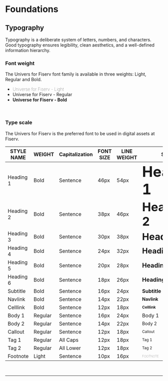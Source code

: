 # Foundations

## Typography

Typography is a deliberate system of letters, numbers, and characters. Good typography ensures legibility, clean aesthetics, and a well-defined information hierarchy.
</br>

### Font weight

The Univers for Fiserv font family is available in three weights: Light, Regular and Bold.

- <span style="font-weight:lighter;">Universe for Fiserv - Light</span>
- <span style="font-weight:regular;">Universe for Fiserv - Regular</span>
- <span style="font-weight:bolder;">Universe for Fiserv - Bold</span>


</br>

### Type scale

The Univers for Fiserv is the preferred font to be used in digital assets at Fiserv.

| STYLE NAME | WEIGHT | Capitalization | FONT SIZE | LINE WEIGHT | SAMPLE |
| -------- | -------- | -------- | -------- | -------- | -------- |
| Heading 1 | Bold | Sentence   | 46px   | 54px   | <span style="font-weight: bold; font-size: 46px;"> Heading 1 </span>  |
| Heading 2 | Bold | Sentence   | 38px   | 46px   | <span style="font-weight: bold; font-size: 38px;"> Heading 2 </span>  |
| Heading 3 | Bold | Sentence   | 30px   | 38px   | <span style="font-weight: bold; font-size: 30px;"> Heading 3 </span>  |
| Heading 4 | Bold | Sentence   | 24px   | 32px   | <span style="font-weight: bold; font-size: 24px;"> Heading 4 </span>  |
| Heading 5 | Bold | Sentence   | 20px   | 28px   | <span style="font-weight: bold; font-size: 20px;"> Heading 5 </span>  |
| Heading 6 | Bold | Sentence   | 18px   | 26px   | <span style="font-weight: bold; font-size: 18px;"> Heading 6 </span>  |
| Subtitle | Bold | Sentence   | 16px   | 24px   | <span style="font-weight: bold; font-size: 16px;"> Subtitle </span>  |
| Navlink | Bold | Sentence   | 14px   | 22px   | <span style="font-weight: bold; font-size: 14px;"> Navlink </span>  |
| Celllink | Bold | Sentence   | 12px   | 18px   | <span style="font-weight: bold; font-size: 12px;"> Celllink </span>  |
| Body 1 | Regular | Sentence   | 16px   | 24px   | <span style="font-weight: normal; font-size: 16px;"> Body 1 </span>  |
| Body 2 | Regular | Sentence   | 14px   | 22px   | <span style="font-weight: normal; font-size: 14px;"> Body 2 </span>  |
| Callout | Regular | Sentence   | 12px   | 18px   | <span style="font-weight: normal; font-size: 12px;"> Callout </span>  |
| Tag 1 | Regular | All Caps   | 12px   | 18px   | <span style="font-weight: normal; font-size: 12px;"> Tag 1 </span>  |
| Tag 2 | Regular | All Lower   | 12px   | 18px   | <span style="font-weight: normal; font-size: 12px;"> Tag 2 </span>  |
| Footnote | Light | Sentence   | 10px   | 16px   | <span style="font-weight: lighter; font-size: 10px;"> FOOTNOTE </span>  |


</br>

___
